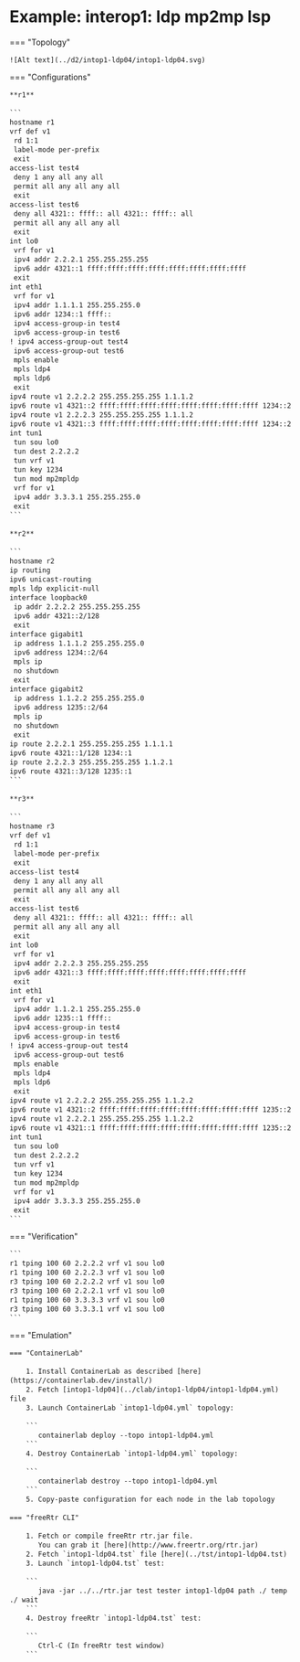# Example: interop1: ldp mp2mp lsp

=== "Topology"

    ![Alt text](../d2/intop1-ldp04/intop1-ldp04.svg)

=== "Configurations"

    **r1**

    ```
    hostname r1
    vrf def v1
     rd 1:1
     label-mode per-prefix
     exit
    access-list test4
     deny 1 any all any all
     permit all any all any all
     exit
    access-list test6
     deny all 4321:: ffff:: all 4321:: ffff:: all
     permit all any all any all
     exit
    int lo0
     vrf for v1
     ipv4 addr 2.2.2.1 255.255.255.255
     ipv6 addr 4321::1 ffff:ffff:ffff:ffff:ffff:ffff:ffff:ffff
     exit
    int eth1
     vrf for v1
     ipv4 addr 1.1.1.1 255.255.255.0
     ipv6 addr 1234::1 ffff::
     ipv4 access-group-in test4
     ipv6 access-group-in test6
    ! ipv4 access-group-out test4
     ipv6 access-group-out test6
     mpls enable
     mpls ldp4
     mpls ldp6
     exit
    ipv4 route v1 2.2.2.2 255.255.255.255 1.1.1.2
    ipv6 route v1 4321::2 ffff:ffff:ffff:ffff:ffff:ffff:ffff:ffff 1234::2
    ipv4 route v1 2.2.2.3 255.255.255.255 1.1.1.2
    ipv6 route v1 4321::3 ffff:ffff:ffff:ffff:ffff:ffff:ffff:ffff 1234::2
    int tun1
     tun sou lo0
     tun dest 2.2.2.2
     tun vrf v1
     tun key 1234
     tun mod mp2mpldp
     vrf for v1
     ipv4 addr 3.3.3.1 255.255.255.0
     exit
    ```

    **r2**

    ```
    hostname r2
    ip routing
    ipv6 unicast-routing
    mpls ldp explicit-null
    interface loopback0
     ip addr 2.2.2.2 255.255.255.255
     ipv6 addr 4321::2/128
     exit
    interface gigabit1
     ip address 1.1.1.2 255.255.255.0
     ipv6 address 1234::2/64
     mpls ip
     no shutdown
     exit
    interface gigabit2
     ip address 1.1.2.2 255.255.255.0
     ipv6 address 1235::2/64
     mpls ip
     no shutdown
     exit
    ip route 2.2.2.1 255.255.255.255 1.1.1.1
    ipv6 route 4321::1/128 1234::1
    ip route 2.2.2.3 255.255.255.255 1.1.2.1
    ipv6 route 4321::3/128 1235::1
    ```

    **r3**

    ```
    hostname r3
    vrf def v1
     rd 1:1
     label-mode per-prefix
     exit
    access-list test4
     deny 1 any all any all
     permit all any all any all
     exit
    access-list test6
     deny all 4321:: ffff:: all 4321:: ffff:: all
     permit all any all any all
     exit
    int lo0
     vrf for v1
     ipv4 addr 2.2.2.3 255.255.255.255
     ipv6 addr 4321::3 ffff:ffff:ffff:ffff:ffff:ffff:ffff:ffff
     exit
    int eth1
     vrf for v1
     ipv4 addr 1.1.2.1 255.255.255.0
     ipv6 addr 1235::1 ffff::
     ipv4 access-group-in test4
     ipv6 access-group-in test6
    ! ipv4 access-group-out test4
     ipv6 access-group-out test6
     mpls enable
     mpls ldp4
     mpls ldp6
     exit
    ipv4 route v1 2.2.2.2 255.255.255.255 1.1.2.2
    ipv6 route v1 4321::2 ffff:ffff:ffff:ffff:ffff:ffff:ffff:ffff 1235::2
    ipv4 route v1 2.2.2.1 255.255.255.255 1.1.2.2
    ipv6 route v1 4321::1 ffff:ffff:ffff:ffff:ffff:ffff:ffff:ffff 1235::2
    int tun1
     tun sou lo0
     tun dest 2.2.2.2
     tun vrf v1
     tun key 1234
     tun mod mp2mpldp
     vrf for v1
     ipv4 addr 3.3.3.3 255.255.255.0
     exit
    ```

=== "Verification"

    ```
    r1 tping 100 60 2.2.2.2 vrf v1 sou lo0
    r1 tping 100 60 2.2.2.3 vrf v1 sou lo0
    r3 tping 100 60 2.2.2.2 vrf v1 sou lo0
    r3 tping 100 60 2.2.2.1 vrf v1 sou lo0
    r1 tping 100 60 3.3.3.3 vrf v1 sou lo0
    r3 tping 100 60 3.3.3.1 vrf v1 sou lo0
    ```

=== "Emulation"

    === "ContainerLab"

        1. Install ContainerLab as described [here](https://containerlab.dev/install/)  
        2. Fetch [intop1-ldp04](../clab/intop1-ldp04/intop1-ldp04.yml) file  
        3. Launch ContainerLab `intop1-ldp04.yml` topology:  

        ```
           containerlab deploy --topo intop1-ldp04.yml  
        ```
        4. Destroy ContainerLab `intop1-ldp04.yml` topology:  

        ```
           containerlab destroy --topo intop1-ldp04.yml  
        ```
        5. Copy-paste configuration for each node in the lab topology

    === "freeRtr CLI"

        1. Fetch or compile freeRtr rtr.jar file.  
           You can grab it [here](http://www.freertr.org/rtr.jar)  
        2. Fetch `intop1-ldp04.tst` file [here](../tst/intop1-ldp04.tst)  
        3. Launch `intop1-ldp04.tst` test:  

        ```
           java -jar ../../rtr.jar test tester intop1-ldp04 path ./ temp ./ wait
        ```
        4. Destroy freeRtr `intop1-ldp04.tst` test:  

        ```
           Ctrl-C (In freeRtr test window)
        ```

